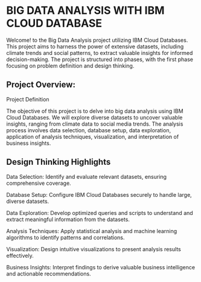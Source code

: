 
# BIG DATA ANALYSIS WITH IBM CLOUD DATABASE

Welcome! to the Big Data Analysis project utilizing IBM Cloud Databases. This project aims to harness the power of extensive datasets, including climate trends and social patterns, to extract valuable insights for informed decision-making. The project is structured into phases, with the first phase focusing on problem definition and design thinking.


## Project Overview:
Project Definition

The objective of this project is to delve into big data analysis using IBM Cloud Databases. We will explore diverse datasets to uncover valuable insights, ranging from climate data to social media trends. The analysis process involves data selection, database setup, data exploration, application of analysis techniques, visualization, and interpretation of business insights.


## Design Thinking Highlights
Data Selection: 
    Identify and evaluate relevant datasets, ensuring comprehensive coverage.


Database Setup: 
    Configure IBM Cloud Databases securely to handle large, diverse datasets.

Data Exploration:
    Develop optimized queries and scripts to understand and extract meaningful information from the datasets.

Analysis Techniques: 
    Apply statistical analysis and machine learning algorithms to identify patterns and correlations.

Visualization: 
    Design intuitive visualizations to present analysis results effectively.
    
Business Insights:
    Interpret findings to derive valuable business intelligence and actionable recommendations.
